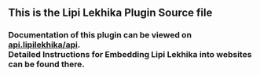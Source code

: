 <h2>This is the Lipi Lekhika Plugin Source file</h2>
<h3>Documentation of this plugin can be viewed on <a href="https://api.lipilekhika.com/api">api.lipilekhika/api</a>.
<br>Detailed Instructions for Embedding Lipi Lekhika into websites can be found there.
</h3>